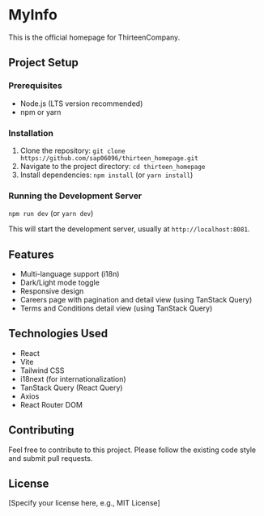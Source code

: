 # MyInfo

This is the official homepage for ThirteenCompany.

## Project Setup

### Prerequisites

- Node.js (LTS version recommended)
- npm or yarn

### Installation

1. Clone the repository:
   `git clone https://github.com/sap06096/thirteen_homepage.git`
2. Navigate to the project directory:
   `cd thirteen_homepage`
3. Install dependencies:
   `npm install` (or `yarn install`)

### Running the Development Server

`npm run dev` (or `yarn dev`)

This will start the development server, usually at `http://localhost:8081`.

## Features

- Multi-language support (i18n)
- Dark/Light mode toggle
- Responsive design
- Careers page with pagination and detail view (using TanStack Query)
- Terms and Conditions detail view (using TanStack Query)

## Technologies Used

- React
- Vite
- Tailwind CSS
- i18next (for internationalization)
- TanStack Query (React Query)
- Axios
- React Router DOM

## Contributing

Feel free to contribute to this project. Please follow the existing code style and submit pull requests.

## License

[Specify your license here, e.g., MIT License]
